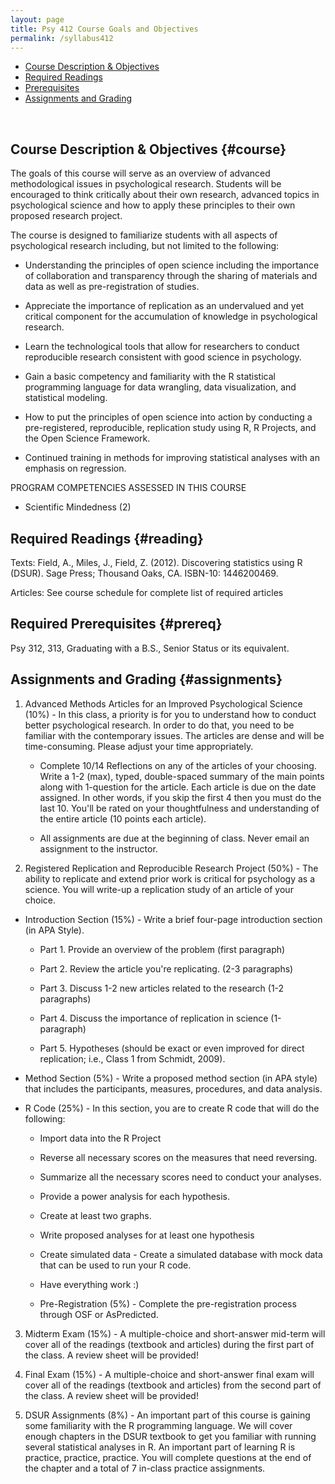 ```yaml
---
layout: page
title: Psy 412 Course Goals and Objectives
permalink: /syllabus412
---
```



* [Course Description & Objectives](#course)
* [Required Readings](#reading)
* [Prerequisites](#prereq)
* [Assignments and Grading](#assignments)

<br>

## Course Description & Objectives {#course}

The goals of this course will serve as an overview of advanced methodological issues in psychological research. Students will be encouraged to think critically about their own research, advanced topics in psychological science and how to apply these principles to their own proposed research project.  

The course is designed to familiarize students with all aspects of psychological research including, but not limited to the following:

  *	Understanding the principles of open science including the importance of collaboration and transparency through the sharing of materials and data as well as pre-registration of studies. 
  
  *	Appreciate the importance of replication as an undervalued and yet critical component for the accumulation of knowledge in psychological research.  

  *	Learn the technological tools that allow for researchers to conduct reproducible research consistent with good science in psychology.   

  *	Gain a basic competency and familiarity with the R statistical programming language for data wrangling, data visualization, and statistical modeling.

  *	How to put the principles of open science into action by conducting a pre-registered, reproducible, replication study using R, R Projects, and the Open Science Framework.

  * Continued training in methods for improving statistical analyses with an emphasis on regression.  

PROGRAM COMPETENCIES ASSESSED IN THIS COURSE
  *	Scientific Mindedness (2)

## Required Readings {#reading}
Texts:
Field, A., Miles, J., Field, Z. (2012). Discovering statistics using R (DSUR). Sage Press; Thousand Oaks, CA. ISBN-10: 1446200469. 

Articles:
See course schedule for complete list of required articles
												
## Required Prerequisites {#prereq}
Psy 312, 313, Graduating with a B.S., Senior Status or its equivalent.
												
 
## Assignments and Grading {#assignments}

1.	Advanced Methods Articles for an Improved Psychological Science (10%) - In this class, a priority is for you to understand how to conduct better psychological research.  In order to do that, you need to be familiar with the contemporary issues. The articles are dense and will be time-consuming.  Please adjust your time appropriately. 

    * Complete 10/14 Reflections on any of the articles of your choosing.  Write a 1-2 (max), typed, double-spaced summary of the main points along with 1-question for the article. Each article is due on the date assigned.  In other words, if you skip the first 4 then you must do the last 10.  You'll be rated on your thoughtfulness and understanding of the entire article (10 points each article).

    * All assignments are due at the beginning of class.  Never email an assignment to the instructor.  

2.	Registered Replication and Reproducible Research Project (50%) - The ability to replicate and extend prior work is critical for psychology as a science.  You will write-up a replication study of an article of your choice.  
  
  * Introduction Section (15%) - Write a brief four-page introduction section (in APA Style).  
  
      * Part 1. Provide an overview of the problem (first paragraph)
  
      * Part 2. Review the article you're replicating. (2-3 paragraphs)
  
      * Part 3. Discuss 1-2 new articles related to the research (1-2 paragraphs)
  
      * Part 4. Discuss the importance of replication in science (1-paragraph)
  
      * Part 5. Hypotheses (should be exact or even improved for direct replication; i.e., Class 1 from Schmidt, 2009).

  * Method Section (5%) - Write a proposed method section (in APA style) that includes the participants, measures, procedures, and data analysis.

  * R Code (25%) - In this section, you are to create R code that will do the following:
    
    * Import data into the R Project
    
    * Reverse all necessary scores on the measures that need reversing.
    
    * Summarize all the necessary scores need to conduct your analyses.
    
    * Provide a power analysis for each hypothesis.
    
    * Create at least two graphs.
    
    * Write proposed analyses for at least one hypothesis
    
    * Create simulated data - Create a simulated database with mock data that can be used to run your R code. 
    
    * Have everything work :)
    
    * Pre-Registration (5%) - Complete the pre-registration process through OSF or AsPredicted.

3.	Midterm Exam (15%) - A multiple-choice and short-answer mid-term will cover all of the readings (textbook and articles) during the first part of the class. A review sheet will be provided!

4.	Final Exam (15%) - A multiple-choice and short-answer final exam will cover all of the readings (textbook and articles) from the second part of the class. A review sheet will be provided!

5.	DSUR Assignments (8%) - An important part of this course is gaining some familiarity with the R programming language.  We will cover enough chapters in the DSUR textbook to get you familiar with running several statistical analyses in R.  An important part of learning R is practice, practice, practice.  You will complete questions at the end of the chapter and a total of 7 in-class practice assignments. 